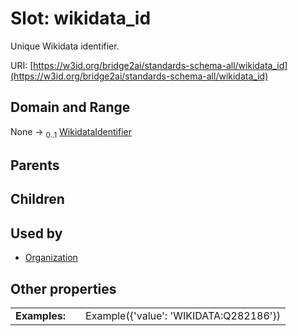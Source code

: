 
# Slot: wikidata_id

Unique Wikidata identifier.

URI: [https://w3id.org/bridge2ai/standards-schema-all/wikidata_id](https://w3id.org/bridge2ai/standards-schema-all/wikidata_id)


## Domain and Range

None &#8594;  <sub>0..1</sub> [WikidataIdentifier](types/WikidataIdentifier.md)

## Parents


## Children


## Used by

 * [Organization](Organization.md)

## Other properties

|  |  |  |
| --- | --- | --- |
| **Examples:** | | Example({'value': 'WIKIDATA:Q282186'}) |